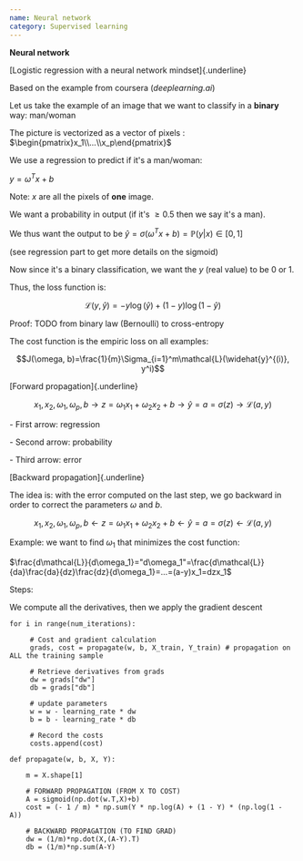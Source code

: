 ```yaml
---
name: Neural network
category: Supervised learning
---
```


**Neural network**

[Logistic regression with a neural network mindset]{.underline}

Based on the example from coursera (*deeplearning.ai*)

Let us take the example of an image that we want to classify in a
**binary** way: man/woman

The picture is vectorized as a vector of pixels :
$\begin{pmatrix}x_1\\...\\x_p\end{pmatrix}$

We use a regression to predict if it's a man/woman:

$y=\omega^Tx + b$

Note: $x$ are all the pixels of **one** image.

We want a probability in output (if it's $\ge 0.5$ then we say it's a
man).

We thus want the output to be
$\widehat{y}=\sigma(\omega^Tx + b)=\mathbb{P}(y|x) \in [0,1]$

(see regression part to get more details on the sigmoid)

Now since it's a binary classification, we want the $y$ (real value) to
be $0$ or $1$.

Thus, the loss function is:

$$\mathcal{L}(y, \widehat{y})=-y\log(\widehat{y})+(1-y)\log(1-\widehat{y})$$

Proof: TODO from binary law (Bernoulli) to cross-entropy

The cost function is the empiric loss on all examples:

$$J(\omega, b)=\frac{1}{m}\Sigma_{i=1}^m\mathcal{L}(\widehat{y}^{(i)}, y^i)$$

[Forward propagation]{.underline}

$$x_1,x_2, \omega_1,\omega_p,b \to z=\omega_1x_1 + \omega_2x_2 + b \to \widehat{y}=a=\sigma(z) \to \mathcal{L}(a,y)$$

\- First arrow: regression

\- Second arrow: probability

\- Third arrow: error

[Backward propagation]{.underline}

The idea is: with the error computed on the last step, we go backward in
order to correct the parameters $\omega$ and $b$.

$$x_1,x_2, \omega_1,\omega_p,b \leftarrow z=\omega_1x_1 + \omega_2x_2 + b \leftarrow \widehat{y}=a=\sigma(z) \leftarrow \mathcal{L}(a,y)$$

Example: we want to find $\omega_1$ that minimizes the cost function:

$\frac{d\mathcal{L}}{d\omega_1}="d\omega_1"=\frac{d\mathcal{L}}{da}\frac{da}{dz}\frac{dz}{d\omega_1}=...=(a-y)x_1=dzx_1$

Steps:

We compute all the derivatives, then we apply the gradient descent


    for i in range(num_iterations):
            
         # Cost and gradient calculation
         grads, cost = propagate(w, b, X_train, Y_train) # propagation on ALL the training sample
            
         # Retrieve derivatives from grads
         dw = grads["dw"]
         db = grads["db"]
            
         # update parameters
         w = w - learning_rate * dw
         b = b - learning_rate * db
            
         # Record the costs
         costs.append(cost)

    def propagate(w, b, X, Y):
        
        m = X.shape[1]
        
        # FORWARD PROPAGATION (FROM X TO COST)
        A = sigmoid(np.dot(w.T,X)+b)
        cost = (- 1 / m) * np.sum(Y * np.log(A) + (1 - Y) * (np.log(1 - A))
        
        # BACKWARD PROPAGATION (TO FIND GRAD)
        dw = (1/m)*np.dot(X,(A-Y).T)
        db = (1/m)*np.sum(A-Y)
